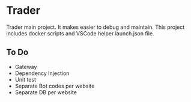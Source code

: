 # Trader

Trader main project. It makes easier to debug and maintain. This project includes docker scripts and VSCode helper launch.json file.

## To Do

- Gateway
- Dependency Injection
- Unit test
- Separate Bot codes per website
- Separate DB per website
